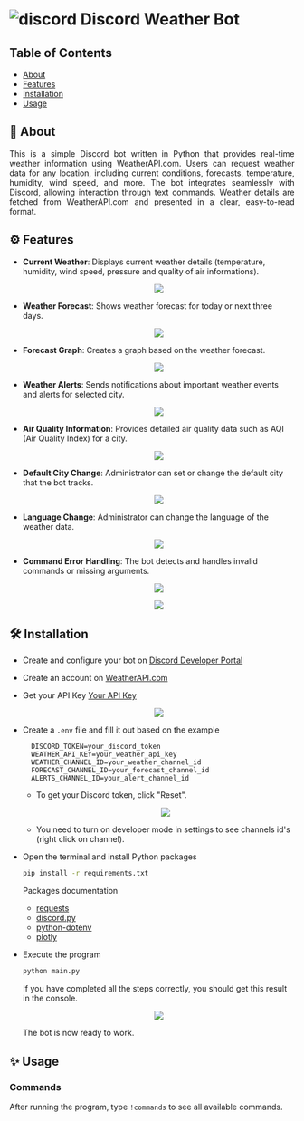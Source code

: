# ![discord](https://i.imgur.com/hvGaBRD.png) Discord Weather Bot
## Table of Contents
- [About](#-about)
- [Features](#-features)
- [Installation](#-installation)
- [Usage](#-usage)
  
## 🚀 About
<p align="justify">
This is a simple Discord bot written in Python that provides real-time weather information using WeatherAPI.com. Users can request weather data for any location, including current conditions, forecasts, temperature, humidity, wind speed, and more. The bot integrates seamlessly with Discord, allowing interaction through text commands. Weather details are fetched from WeatherAPI.com and presented in a clear, easy-to-read format.
</p>

## ⚙ Features

* **Current Weather**: Displays current weather details (temperature, humidity, wind speed, pressure and quality of air informations).
  <p align="center">
  <img src="https://i.imgur.com/WkNF8i7.png" />
  </p>
* **Weather Forecast**: Shows weather forecast for today or next three days.
  <p align="center">
  <img src="https://i.imgur.com/5RMxh4F.png" />
  </p>
* **Forecast Graph**: Creates a graph based on the weather forecast.
  <p align="center">
  <img src="https://i.imgur.com/kOhvH1o.png" />
  </p>
* **Weather Alerts**: Sends notifications about important weather events and alerts for selected city.
  <p align="center">
  <img src="https://i.imgur.com/PcgnnXz.png" />
  </p>
* **Air Quality Information**: Provides detailed air quality data such as AQI (Air Quality Index) for a city.
  <p align="center">
  <img src="https://i.imgur.com/hCqyuj4.png" />
  </p>
* **Default City Change**: Administrator can set or change the default city that the bot tracks.
  <p align="center">
  <img src="https://i.imgur.com/oKMSJrY.png" />
  </p>
* **Language Change**: Administrator can change the language of the weather data.
  <p align="center">
  <img src="https://i.imgur.com/yIIJamB.png" />
  </p>
* **Command Error Handling**: The bot detects and handles invalid commands or missing arguments.
  <p align="center">
  <img src="https://i.imgur.com/pe0ksxp.png" />
  </p>
  <p align="center">
  <img src="https://i.imgur.com/8tZK4SP.png" />
  </p>

## 🛠 Installation
* Create and configure your bot on [Discord Developer Portal](https://discord.com/developers/applications)
* Create an account on [WeatherAPI.com](https://www.weatherapi.com/)
* Get your API Key [Your API Key](https://www.weatherapi.com/my/)
  <p align="center">
  <img src="https://i.imgur.com/HzgaZgp.png" />
  </p>
* Create a  `.env` file and fill it out based on the example
  ```env
    DISCORD_TOKEN=your_discord_token
    WEATHER_API_KEY=your_weather_api_key
    WEATHER_CHANNEL_ID=your_weather_channel_id
    FORECAST_CHANNEL_ID=your_forecast_channel_id
    ALERTS_CHANNEL_ID=your_alert_channel_id
   ```
  + To get your Discord token, click "Reset".
    <p align="center">
    <img src="https://i.imgur.com/qfStkrM.png" />
    </p>

  + You need to turn on developer mode in settings to see channels id's (right click on channel).
  
* Open the terminal and install Python packages
  ```sh
  pip install -r requirements.txt
   ```
  Packages documentation
  + [requests](https://pypi.org/project/requests/)
  + [discord.py](https://pypi.org/project/discord.py/)
  + [python-dotenv](https://pypi.org/project/python-dotenv/)
  + [plotly](https://pypi.org/project/plotly/)

* Execute the program
  ```sh
  python main.py
  ```
  If you have completed all the steps correctly, you should get this result in the console.
  <p align="center">
  <img src="https://i.imgur.com/Q15wQKq.png" />
  </p>
  The bot is now ready to work.
  
## ✨ Usage
### Commands
After running the program, type  `!commands` to see all available commands.
